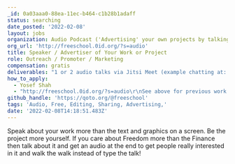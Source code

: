 ```yaml
---
_id: 0a03aaa0-88ea-11ec-b464-c1b28b1adaff
status: searching
date_posted: '2022-02-08'
layout: jobs
organization: Audio Podcast ('Advertising' your own projects by talking about your work)
org_url: 'http://freeschool.0id.org/?s=audio'
title: Speaker / Advertiser of Your Work or Project
role: Outreach / Promoter / Marketing
compensation: gratis
deliverables: "1 or 2 audio talks via Jitsi Meet (example chatting at: https://meet.jit.si/chataboutwork)\r\n\r\nand I do the rest in terms of editing and running it by you first (safe and securely)"
how_to_apply:
  - Yosef Shah
  - "http://freeschool.0id.org/?s=audio\r\nSee above for previous work and similar output about your project / work.\r\nTo reach the like-minded and increase awareness of what you are doing.\r\n\r\nAll welcome from Free/Libre and Open Source outlook.\r\nMastodon - https://qoto.org/@freeschool"
github_handle: 'https://qoto.org/@freeschool'
tags: 'Audio, Free, Editing, Sharing, Advertising,'
date: '2022-02-08T14:18:51.483Z'
---
```

Speak about your work more than the text and graphics on a screen.
Be the project more yourself.
If you care about Freedom more than the Finance then talk about it and get an audio at the end to get people really interested in it and walk the walk instead of type the talk!
